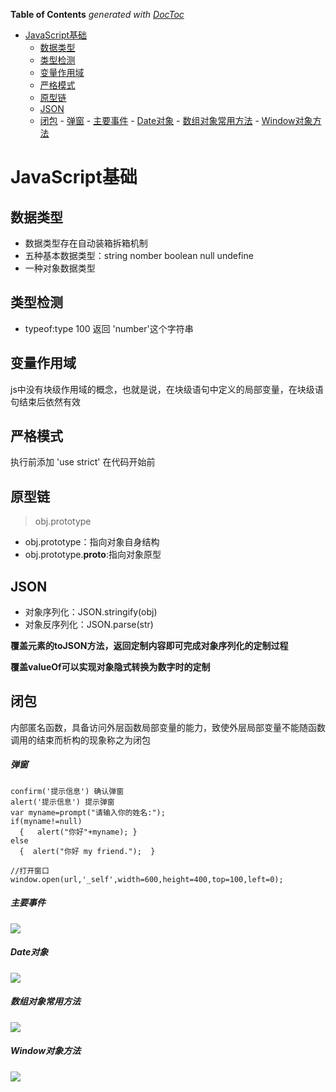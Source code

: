 <!-- START doctoc generated TOC please keep comment here to allow auto update -->
<!-- DON'T EDIT THIS SECTION, INSTEAD RE-RUN doctoc TO UPDATE -->
**Table of Contents**  *generated with [DocToc](https://github.com/thlorenz/doctoc)*

- [JavaScript基础](#javascript%E5%9F%BA%E7%A1%80)
  - [数据类型](#%E6%95%B0%E6%8D%AE%E7%B1%BB%E5%9E%8B)
  - [类型检测](#%E7%B1%BB%E5%9E%8B%E6%A3%80%E6%B5%8B)
  - [变量作用域](#%E5%8F%98%E9%87%8F%E4%BD%9C%E7%94%A8%E5%9F%9F)
  - [严格模式](#%E4%B8%A5%E6%A0%BC%E6%A8%A1%E5%BC%8F)
  - [原型链](#%E5%8E%9F%E5%9E%8B%E9%93%BE)
  - [JSON](#json)
  - [闭包](#%E9%97%AD%E5%8C%85)
        - [弹窗](#%E5%BC%B9%E7%AA%97)
        - [主要事件](#%E4%B8%BB%E8%A6%81%E4%BA%8B%E4%BB%B6)
        - [Date对象](#date%E5%AF%B9%E8%B1%A1)
        - [数组对象常用方法](#%E6%95%B0%E7%BB%84%E5%AF%B9%E8%B1%A1%E5%B8%B8%E7%94%A8%E6%96%B9%E6%B3%95)
        - [Window对象方法](#window%E5%AF%B9%E8%B1%A1%E6%96%B9%E6%B3%95)

<!-- END doctoc generated TOC please keep comment here to allow auto update -->

# JavaScript基础

## 数据类型

- 数据类型存在自动装箱拆箱机制
- 五种基本数据类型：string nomber boolean null undefine
- 一种对象数据类型

## 类型检测

- typeof:type 100 返回 'number'这个字符串


## 变量作用域

js中没有块级作用域的概念，也就是说，在块级语句中定义的局部变量，在块级语句结束后依然有效


## 严格模式

执行前添加 'use strict' 在代码开始前

## 原型链

> obj.prototype

- obj.prototype：指向对象自身结构
- obj.prototype.__proto__:指向对象原型

## JSON

- 对象序列化：JSON.stringify(obj)
- 对象反序列化：JSON.parse(str)

**覆盖元素的toJSON方法，返回定制内容即可完成对象序列化的定制过程**

**覆盖valueOf可以实现对象隐式转换为数字时的定制**

## 闭包

内部匿名函数，具备访问外层函数局部变量的能力，致使外层局部变量不能随函数调用的结束而析构的现象称之为闭包




##### 弹窗

~~~
confirm('提示信息') 确认弹窗
alert('提示信息') 提示弹窗
var myname=prompt("请输入你的姓名:");
if(myname!=null)
  {   alert("你好"+myname); }
else
  {  alert("你好 my friend.");  }

//打开窗口
window.open(url,'_self',width=600,height=400,top=100,left=0);
~~~

##### 主要事件

![](http://img.mukewang.com/53e198540001b66404860353.jpg)

##### Date对象
![](http://img.mukewang.com/555c650d0001ae7b04180297.jpg)

##### 数组对象常用方法
![](http://img.mukewang.com/533295ab0001dead05190599.jpg)

##### Window对象方法
![](http://img.mukewang.com/535483720001a54506670563.jpg)

